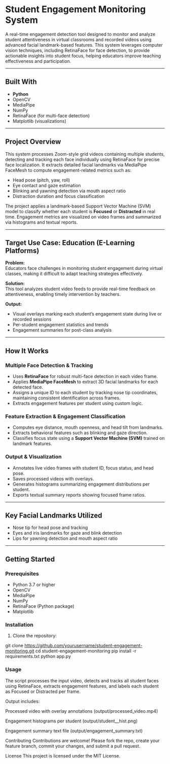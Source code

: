 # Student Engagement Monitoring System

A real-time engagement detection tool designed to monitor and analyze student attentiveness in virtual classrooms and recorded videos using advanced facial landmark-based features. This system leverages computer vision techniques, including RetinaFace for face detection, to provide actionable insights into student focus, helping educators improve teaching effectiveness and participation.

---

## Built With

- **Python**
- OpenCV
- MediaPipe
- NumPy
- RetinaFace (for multi-face detection)
- Matplotlib (visualizations)

---

## Project Overview

This system processes Zoom-style grid videos containing multiple students, detecting and tracking each face individually using RetinaFace for precise face localization. It extracts detailed facial landmarks via MediaPipe FaceMesh to compute engagement-related metrics such as:

- Head pose (pitch, yaw, roll)
- Eye contact and gaze estimation
- Blinking and yawning detection via mouth aspect ratio
- Distraction duration and focus classification

The project applies a landmark-based Support Vector Machine (SVM) model to classify whether each student is **Focused** or **Distracted** in real time. Engagement metrics are visualized on video frames and summarized via histograms and textual reports.

---

## Target Use Case: Education (E-Learning Platforms)

**Problem:**  
Educators face challenges in monitoring student engagement during virtual classes, making it difficult to adapt teaching strategies effectively.

**Solution:**  
This tool analyzes student video feeds to provide real-time feedback on attentiveness, enabling timely intervention by teachers.

**Output:**  
- Visual overlays marking each student’s engagement state during live or recorded sessions  
- Per-student engagement statistics and trends  
- Engagement summaries for post-class analysis

---

## How It Works

### Multiple Face Detection & Tracking

- Uses **RetinaFace** for robust multi-face detection in each video frame.
- Applies **MediaPipe FaceMesh** to extract 3D facial landmarks for each detected face.
- Assigns a unique ID to each student by tracking nose tip coordinates, maintaining consistent identification across frames.
- Extracts engagement features per student using custom logic.

### Feature Extraction & Engagement Classification

- Computes eye distance, mouth openness, and head tilt from landmarks.
- Extracts behavioral features such as blinking and gaze direction.
- Classifies focus state using a **Support Vector Machine (SVM)** trained on landmark features.

### Output & Visualization

- Annotates live video frames with student ID, focus status, and head pose.
- Saves processed videos with overlays.
- Generates histograms summarizing engagement distributions per student.
- Exports textual summary reports showing focused frame ratios.

---

## Key Facial Landmarks Utilized

- Nose tip for head pose and tracking  
- Eyes and iris landmarks for gaze and blink detection  
- Lips for yawning detection and mouth aspect ratio

---

## Getting Started

### Prerequisites

- Python 3.7 or higher
- OpenCV
- MediaPipe
- NumPy
- RetinaFace (Python package)
- Matplotlib

### Installation

1. Clone the repository:


git clone https://github.com/yourusername/student-engagement-monitoring.git
cd student-engagement-monitoring
pip install -r requirements.txt
python app.py

### Usage
The script processes the input video, detects and tracks all student faces using RetinaFace, extracts engagement features, and labels each student as Focused or Distracted per frame.

Output includes:

Processed video with overlay annotations (output/processed_video.mp4)

Engagement histograms per student (output/student_<id>_hist.png)

Engagement summary text file (output/engagement_summary.txt)

Contributing
Contributions are welcome! Please fork the repo, create your feature branch, commit your changes, and submit a pull request.

License
This project is licensed under the MIT License.
